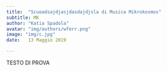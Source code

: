 ```yaml
---
title:  "Scuoadsajdjasjdasdajdjsla di Musica Mikrokosmos"
subtitle: MK
author: "Katia Spadola"
avatar: "img/authors/wferr.png"
image: "img/c.jpg"
date:   13 Maggio 2019

---
```


TESTO DI PROVA
